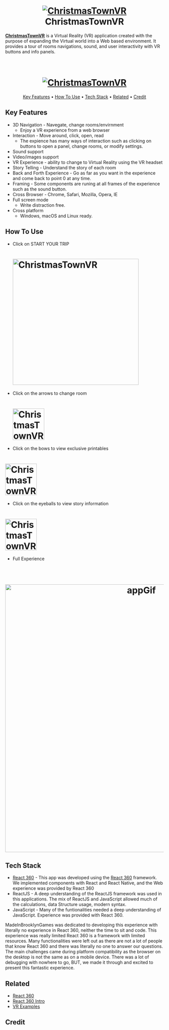 <h1 align="center">
  <br>
  <a href="https://hessvacio.com/pages/ChristmasInOvenland/index.html"><img src="https://hhassan1230.github.io/PhotoChill/miniTitleCard.jpg" alt="ChristmasTownVR"></a>
  <br>
  ChristmasTownVR
  <br>
</h1>

**[ChristmasTownVR](https://hessvacio.com/pages/ChristmasInOvenland/index.html)** is a Virtual Reality (VR) application created with the purpose of expanding the Virtual world into a Web based environment.
It provides a tour of rooms navigations, sound, and user interactivity with VR buttons and info panels.

<h1 align="center">
  <br>
  <a href="https://hessvacio.com/pages/ChristmasInOvenland/index.html"><img src="https://i.ibb.co/KXZZhTG/app.png" alt="ChristmasTownVR"></a>
</h1>

<p align="center">
  <a href="#key-features">Key Features</a> •
  <a href="#how-to-use">How To Use</a> •
  <a href="#tech-stack">Tech Stack</a> •
  <a href="#related">Related</a> •
    <a href="#credit">Credit</a>
</p>

## Key Features

* 3D Navigation - Navegate, change rooms/envirnment
  - Enjoy a VR experience from a web browser
* Interaction - Move around, click, open, read
  - The expience has many ways of interaction such as clicking on buttons to open a panel, change rooms, or modify settings.
* Sound support
* Video/images support
* VR Experience - ability to change to Virtual Reality using the VR headset
* Story Telling - Understand the story of each room
* Back and Forth Experience - Go as far as you want in the experience and come back to point 0 at any time.
* Framing - Some components are runing at all frames of the experience such as the sound button.
* Cross Browser - Chrome, Safari, Mozilla, Opera, IE
* Full screen mode
  - Write distraction free.
* Cross platform
  - Windows, macOS and Linux ready.

## How To Use
- Click on START YOUR TRIP
  <h1>
    <a href="https://hessvacio.com/pages/ChristmasInOvenland/index.html"><img src="https://i.ibb.co/gdCGF9n/start-trip.png" alt="ChristmasTownVR" width="400"></a>
  </h1>

- Click on the arrows to change room
   <h1>
    <a href="https://hessvacio.com/pages/ChristmasInOvenland/index.html"><img src="https://i.ibb.co/MBtLk6z/ARROW.png" alt="ChristmasTownVR" width="100"></a>
  </h1>
  
- Click on the bows to view exclusive printables
 <h1>
  <a href="https://hessvacio.com/pages/ChristmasInOvenland/index.html"><img src="https://i.ibb.co/92RYRcW/BOW.png" alt="ChristmasTownVR" width="100"></a>
</h1>

- Click on the eyeballs to view story information
 <h1>
  <a href="https://hessvacio.com/pages/ChristmasInOvenland/index.html"><img src="https://i.ibb.co/tsS8L6f/EYEBALL.png" alt="ChristmasTownVR" width="100"></a>
</h1>

- Full Experience

<h1 align="center">
  <br>
  <a href="https://hessvacio.com/pages/ChristmasInOvenland/index.html"><img src="https://i.ibb.co/KhmfznV/ezgif-com-gif-maker.gif" alt="appGif" width="850"></a>
</h1>

## Tech Stack
- [React 360](https://github.com/facebookarchive/react-360) - This app was developed using the [React 360](https://github.com/facebookarchive/react-360) framework. We implemented components with React and React Native, and the Web experience was provided by React 360
- ReactJS - A deep understanding of the ReactJS framework was used in this applications. The mix of ReactJS and JavaScript allowed much of the calculations, data Structure usage, modern syntax.
- JavaScript - Many of the funtionalities needed a deep understanding of JavaScript. 
Experience was provided with React 360. 

MadeInBrooklynGames was dedicated to developing this experience with literally no experience in React 360, neither the time to sit and code. This experience was really limited
React 360 is a framework with limited resources. Many functionalities were left out as there are not a lot of people that know React 360 and there was literally no one to answer our questions. The main challenges came during platform compatibility as the browser on the desktop is not the same as on a mobile device. There was a lot of 
debugging with nowhere to go, BUT, we made it through and excited to present this fantastic experience.

## Related
- [React 360](https://github.com/facebookarchive/react-360)
- [React 360 Intro](https://www.chapter247.com/blog/creating-virtual-reality-experience-with-react-360/)
- [VR Examples](https://blog.pusher.com/6-coolest-react-vr-projects/)

## Credit
